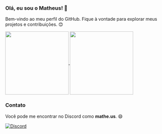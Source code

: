 ### Olá, eu sou o Matheus! 👋

Bem-vindo ao meu perfil do GitHub. Fique à vontade para explorar meus projetos e contribuições. 😊


<a href="https://github.com/MatheusCoding/github-readme-stats#gh-dark-mode-only">
  <img height=200 align="center" src="https://github-readme-stats.vercel.app/api?username=MatheusCoding&show_icons=true&rank_icon=github&theme=dark#gh-dark-mode-only" />
</a>
<a href="https://github.com/MatheusCoding/convoychat">
  <img height=200 align="center" src="https://github-readme-stats.vercel.app/api/top-langs?username=MatheusCoding&layout=donut&theme=dark#gh-dark-mode-only&langs_count=8&card_width=320" />
</a>


### Contato

Você pode me encontrar no Discord como **mathe.us**. 😄

[![Discord](https://img.shields.io/badge/Discord-mathe.us-%237289DA?style=for-the-badge&logo=discord&logoColor=white)](https://discord.com/users/313400012199690253)